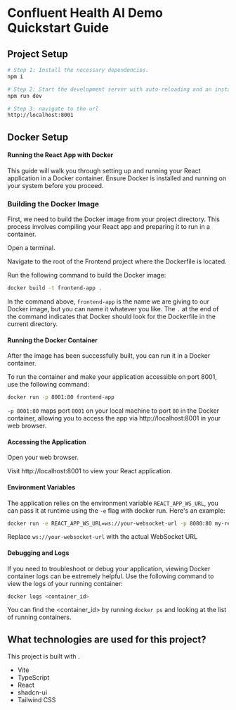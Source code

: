 # Confluent Health AI Demo Quickstart Guide

## Project Setup

```sh
# Step 1: Install the necessary dependencies.
npm i

# Step 2: Start the development server with auto-reloading and an instant preview.
npm run dev

# Step 3: navigate to the url
http://localhost:8001
```

## Docker Setup

#### Running the React App with Docker
This guide will walk you through setting up and running your React application in a Docker container. Ensure Docker is installed and running on your system before you proceed.

### Building the Docker Image
First, we need to build the Docker image from your project directory. This process involves compiling your React app and preparing it to run in a container.

Open a terminal.

Navigate to the root of the Frontend project where the Dockerfile is located.

Run the following command to build the Docker image:

```bash
docker build -t frontend-app .
```

In the command above, `frontend-app` is the name we are giving to our Docker image, but you can name it whatever you like. The `.` at the end of the command indicates that Docker should look for the Dockerfile in the current directory.

#### Running the Docker Container
After the image has been successfully built, you can run it in a Docker container.

To run the container and make your application accessible on port 8001, use the following command:

```bash
docker run -p 8001:80 frontend-app
```

`-p 8001:80` maps port `8001` on your local machine to port `80` in the Docker container, allowing you to access the app via http://localhost:8001 in your web browser.

#### Accessing the Application
Open your web browser.

Visit http://localhost:8001 to view your React application.

#### Environment Variables

The application relies on the environment variable `REACT_APP_WS_URL`, you can pass it at runtime using the `-e` flag with docker run. Here's an example:

```bash
docker run -e REACT_APP_WS_URL=ws://your-websocket-url -p 8080:80 my-react-app
```

Replace `ws://your-websocket-url` with the actual WebSocket URL

#### Debugging and Logs

If you need to troubleshoot or debug your application, viewing Docker container logs can be extremely helpful. Use the following command to view the logs of your running container:

```bash
docker logs <container_id>
```

You can find the <container_id> by running `docker ps` and looking at the list of running containers.

## What technologies are used for this project?

This project is built with .

- Vite
- TypeScript
- React
- shadcn-ui
- Tailwind CSS
